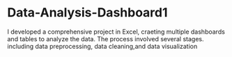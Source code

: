 # Data-Analysis-Dashboard1
I developed a comprehensive project in Excel, craeting multiple dashboards and tables to analyze the data. The process involved several stages. including data preprocessing, data cleaning,and data visualization
